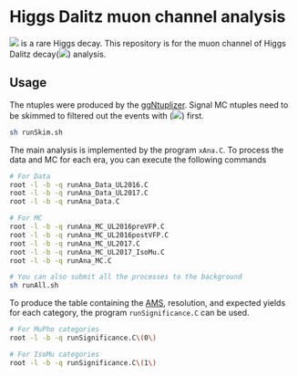 # Higgs Dalitz muon channel analysis
<img src="https://render.githubusercontent.com/render/math?math=H\rightarrow\gamma^*\gamma\rightarrow ll\gamma"> is a rare Higgs decay. This repository is for the muon channel of Higgs Dalitz decay(<img src="https://render.githubusercontent.com/render/math?math=l=\mu">) analysis. 

## Usage
The ntuples were produced by the [ggNtuplizer](https://github.com/cmkuo/ggAnalysis/tree/106X). Signal MC ntuples need to be skimmed to filtered out the events with (<img src="https://render.githubusercontent.com/render/math?math=m_{\mu\mu} > 50 GeV">) first. 
```bash
sh runSkim.sh
```

The main analysis is implemented by the program `xAna.C`. To process the data and MC for each era, you can execute the following commands
```bash
# For Data
root -l -b -q runAna_Data_UL2016.C
root -l -b -q runAna_Data_UL2017.C
root -l -b -q runAna_Data.C

# For MC
root -l -b -q runAna_MC_UL2016preVFP.C
root -l -b -q runAna_MC_UL2016postVFP.C
root -l -b -q runAna_MC_UL2017.C 
root -l -b -q runAna_MC_UL2017_IsoMu.C 
root -l -b -q runAna_MC.C

# You can also submit all the processes to the background 
sh runAll.sh
```

To produce the table containing the [AMS](https://www.pp.rhul.ac.uk/~cowan/stat/medsig/medsigNote.pdf), resolution, and expected yields for each category, the program `runSignificance.C` can be used.
```bash
# For MuPho categories
root -l -b -q runSignificance.C\(0\)

# For IsoMu categories
root -l -b -q runSignificance.C\(1\)
```

